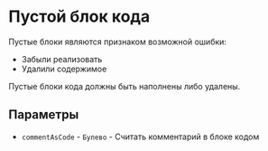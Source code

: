# Пустой блок кода

Пустые блоки являются признаком возможной ошибки:

- Забыли реализовать
- Удалили содержимое

Пустые блоки кода должны быть наполнены либо удалены. 

## Параметры

* `commentAsCode` - `Булево` - Считать комментарий в блоке кодом
